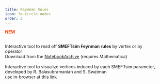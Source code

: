 ```yaml
---
title: Feynman Rules
icon: fa-circle-nodes
order: 3 
---
```


<b style="color:#ff420e;"> <i class="fas fa-star"></i> NEW </b>

<br/> 
Interactive tool to read off <b>SMEFTsim Feynman rules</b> by vertex or by operator<br/>
<i class="fas fa-download" ></i> Download from the <a href="https://notebookarchive.org/smeftsim-interactive-feynman-rules-database--2022-01-5jz62qa/"> NotebookArchive</a> (requires Mathematica)
<br/>
<br/>
Interactive tool to visualize vertices induced by each SMEFTsim parameter, developed by R. Balasubramanian and S. Swatman<br/>
<i class="fas fa-window-restore" ></i> use in-browser at <a href="https://rahulb.web.cern.ch/SMEFTviz.html">this link</a>


